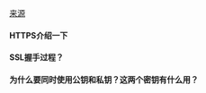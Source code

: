 
[来源](https://www.nowcoder.com/feed/main/detail/cf94f34a21dc4657a199993f0e463578?sourceSSR=enterprise)

#### HTTPS介绍一下  

#### SSL握手过程？  
#### 为什么要同时使用公钥和私钥？这两个密钥有什么用？